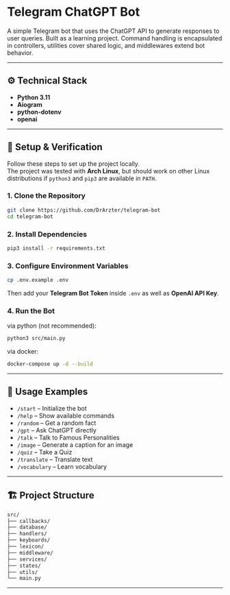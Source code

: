 # Telegram ChatGPT Bot

A simple Telegram bot that uses the ChatGPT API to generate responses to user queries. Built as a learning project. Command handling is encapsulated in controllers, utilities cover shared logic, and middlewares extend bot behavior.

---

## ⚙️ Technical Stack

- **Python 3.11**
- **Aiogram**
- **python-dotenv**
- **openai**

---

## 🚀 Setup & Verification

Follow these steps to set up the project locally.  
The project was tested with **Arch Linux**, but should work on other Linux distributions if `python3` and `pip3` are available in `PATH`.

### 1. Clone the Repository

```bash
git clone https://github.com/DrArzter/telegram-bot
cd telegram-bot
```

### 2. Install Dependencies

```bash
pip3 install -r requirements.txt
```

### 3. Configure Environment Variables

```bash
cp .env.example .env
```

Then add your **Telegram Bot Token** inside `.env` as well as **OpenAI API Key**.

### 4. Run the Bot

via python (not recommended):

```bash
python3 src/main.py
```

via docker:

```bash
docker-compose up -d --build
```

---

## 📡 Usage Examples

- `/start` – Initialize the bot
- `/help` – Show available commands
- `/random` – Get a random fact
- `/gpt` – Ask ChatGPT directly
- `/talk` – Talk to Famous Personalities
- `/image` – Generate a caption for an image
- `/quiz` – Take a Quiz
- `/translate` – Translate text
- `/vocabulary` – Learn vocabulary

---

## 🏗️ Project Structure

```markdown
src/
├── callbacks/
├── database/
├── handlers/
├── keyboards/
├── lexicon/
├── middleware/
├── services/
├── states/
├── utils/
└── main.py
```

---
